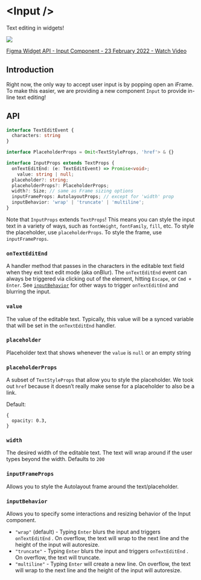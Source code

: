 # &lt;Input /&gt;

Text editing in widgets!

<a href="https://www.loom.com/share/c7cf2450af744244a5728cb82aa28560">
  <img style="max-width:300px;" src="https://cdn.loom.com/sessions/thumbnails/c7cf2450af744244a5728cb82aa28560-1645663821012-with-play.gif">
  <p>Figma Widget API - Input Component - 23 February 2022 - Watch Video</p>
</a>

## Introduction

Right now, the only way to accept user input is by popping open an iFrame. To make this easier, we are providing a new component `Input` to provide in-line text editing!

## API

```ts
interface TextEditEvent {
  characters: string
}

interface PlaceholderProps = Omit<TextStyleProps, 'href'> & {}

interface InputProps extends TextProps {
  onTextEditEnd: (e: TextEditEvent) => Promise<void>;
	value: string | null;
  placeholder?: string;
  placeholderProps?: PlaceholderProps;
  width?: Size; // same as Frame sizing options
  inputFrameProps: AutolayoutProps; // except for 'width' prop
  inputBehavior: 'wrap' | 'truncate' | 'multiline';
}
```

Note that `InputProps` extends `TextProps`! This means you can style the input text in a variety of ways, such as `fontWeight`, `fontFamily`, `fill`, etc. To style the placeholder, use `placeholderProps`. To style the frame, use `inputFrameProps`.

### `onTextEditEnd`

A handler method that passes in the characters in the editable text field when they exit text edit mode (aka onBlur). The `onTextEditEnd` event can always be triggered via clicking out of the element, hitting `Escape`, or `Cmd + Enter`. See [`inputBehavior`](#inputbehavior) for other ways to trigger `onTextEditEnd` and blurring the input.

### `value`

The value of the editable text. Typically, this value will be a synced variable that will be set in the `onTextEditEnd` handler.

### `placeholder`

Placeholder text that shows whenever the `value` is `null` or an empty string

### `placeholderProps`

A subset of `TextStyleProps` that allow you to style the placeholder. We took out `href` because it doesn’t really make sense for a placeholder to also be a link.

Default:

```tsx
{
  opacity: 0.3,
}
```

### `width`

The desired width of the editable text. The text will wrap around if the user types beyond the width. Defaults to `200`

### `inputFrameProps`

Allows you to style the Autolayout frame around the text/placeholder.

### `inputBehavior`

Allows you to specify some interactions and resizing behavior of the Input component.

- `"wrap"` (default) - Typing `Enter` blurs the input and triggers `onTextEditEnd` . On overflow, the text will wrap to the next line and the height of the input will autoresize.
- `"truncate"` - Typing `Enter` blurs the input and triggers `onTextEditEnd` . On overflow, the text will truncate.
- `"multiline"` - Typing `Enter` will create a new line. On overflow, the text will wrap to the next line and the height of the input will autoresize.
